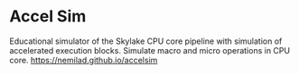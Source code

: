 # Accel Sim
Educational simulator of the Skylake CPU core pipeline with simulation of accelerated execution blocks.
Simulate macro and micro operations in CPU core.
https://nemilad.github.io/accelsim
